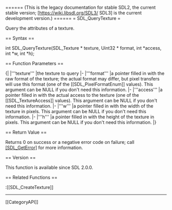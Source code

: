 ====== (This is the legacy documentation for stable SDL2, the current stable version; [https://wiki.libsdl.org/SDL3/ SDL3] is the current development version.) ======
= SDL_QueryTexture =

Query the attributes of a texture.

== Syntax ==

<syntaxhighlight lang='c'>
int SDL_QueryTexture(SDL_Texture * texture,
                     Uint32 * format, int *access,
                     int *w, int *h);
</syntaxhighlight>

== Function Parameters ==

{|
|'''texture'''
|the texture to query
|-
|'''format'''
|a pointer filled in with the raw format of the texture; the actual format may differ, but pixel transfers will use this format (one of the [[SDL_PixelFormatEnum]] values). This argument can be NULL if you don't need this information.
|-
|'''access'''
|a pointer filled in with the actual access to the texture (one of the [[SDL_TextureAccess]] values). This argument can be NULL if you don't need this information.
|-
|'''w'''
|a pointer filled in with the width of the texture in pixels. This argument can be NULL if you don't need this information.
|-
|'''h'''
|a pointer filled in with the height of the texture in pixels. This argument can be NULL if you don't need this information.
|}

== Return Value ==

Returns 0 on success or a negative error code on failure; call
[[SDL_GetError]]() for more information.

== Version ==

This function is available since SDL 2.0.0.

== Related Functions ==

:[[SDL_CreateTexture]]

----
[[CategoryAPI]]


